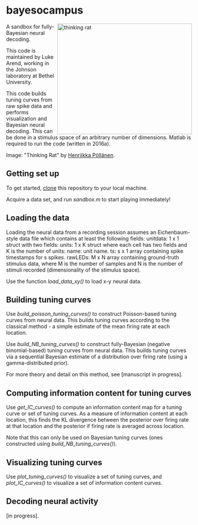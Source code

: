 bayesocampus
============

<a href="thinking_rat">
    <img src="http://cargocollective.com/henriikkapollanen/Thinking-Rat" width="365px" height="300" alt="thinking rat"
         title="lukearend/ndnd" align="right" />
</a>

A sandbox for fully-Bayesian neural decoding.

This code is maintained by Luke Arend, working in the Johnson laboratory at Bethel University.

This code builds tuning curves from raw spike data and performs visualization and Bayesian neural decoding. This can be done in a stimulus space of an arbitrary number of dimensions. Matlab is required to run the code (written in 2016a).

Image: "Thinking Rat" by [Henriikka Pöllänen](http://cargocollective.com/henriikkapollanen).

Getting set up
--------------

To get started, [clone](https://help.github.com/articles/cloning-a-repository/) this repository to your local machine.

Acquire a data set, and run _sandbox.m_ to start playing immediately!

Loading the data
----------------

Loading the neural data from a recording session assumes an Eichenbaum-style data file which contains at least the following fields:
	unitdata: 1 x 1 struct with two fields:
		units: 1 x K struct where each cell has two fields and K is the number of units:
			name: unit name.
			ts: s x 1 array containing spike timestamps for s spikes.
		rawLEDs: M x N array containing ground-truth stimulus data, where M is the number of samples and N is the number of stimuli recorded (dimensionality of the stimulus space).

Use the function _load\_data\_xy()_ to load x-y neural data.

Building tuning curves
----------------------

Use _build\_poisson\_tuning\_curves()_ to construct Poisson-based tuning curves from neural data. This builds tuning curves according to the classical method - a simple estimate of the mean firing rate at each location.

Use _build\_NB\_tuning\_curves()_ to construct fully-Bayesian (negative binomial-based) tuning curves from neural data. This builds tuning curves via a sequential Bayesian estimate of a distribution over firing rate (using a gamma-distributed prior).

For more theory and detail on this method, see [manuscript in progress].

Computing information content for tuning curves
-----------------------------------------------

Use _get\_IC\_curves()_ to compute an information content map for a tuning curve or set of tuning curves. As a measure of information content at each location, this finds the KL divergence between the posterior over firing rate at that location and the posterior if firing rate is averaged across location.

Note that this can only be used on Bayesian tuning curves (ones constructed using _build\_NB\_tuning\_curves()_).

Visualizing tuning curves
-------------------------

Use _plot\_tuning\_curves()_ to visualize a set of tuning curves, and _plot\_IC\_curves()_ to visualize a set of information content curves.

Decoding neural activity
------------------------

[in progress].

